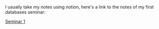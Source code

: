I usually take my notes using notion, here's a link to the notes of my first databases seminar:

[Seminar 1](https://unexpected-fin-7b2.notion.site/Seminar-1-2accdbe22b304fdf8d864d3bf15115a0)
